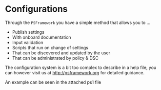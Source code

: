 ﻿# Configurations

Through the `PSFramework` you have a simple method that allows you to ...

 - Publish settings
 - With onboard documentation
 - Input validation
 - Scripts that run on change of settings
 - That can be discovered and updated by the user
 - That can be administrated by policy & DSC

The configuration system is a bit too complex to describe in a help file, you can however visit us at http://psframework.org for detailed guidance.

An example can be seen in the attached ps1 file
